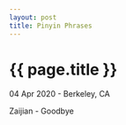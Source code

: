 ```yaml
---
layout: post
title: Pinyin Phrases
---
```


{{ page.title }}
================

<p class="meta">04 Apr 2020 - Berkeley, CA</p>

Zaijian - Goodbye
